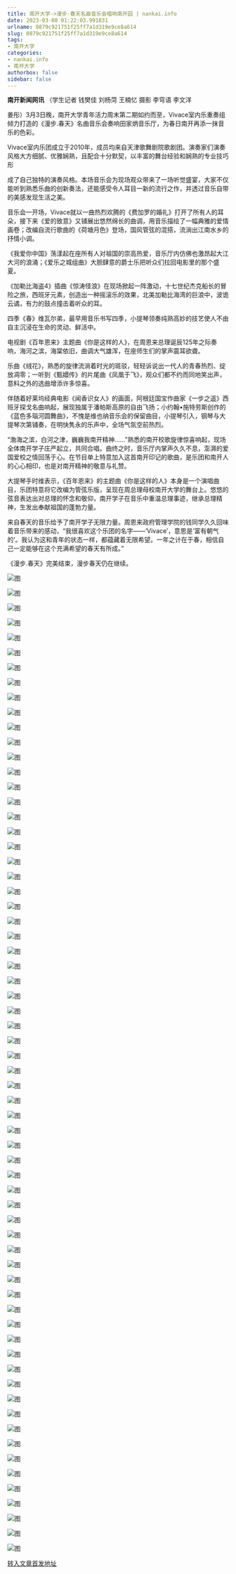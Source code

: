 ```yaml
---
title: 南开大学->漫步·春天名曲音乐会唱响南开园 | nankai.info
date: 2023-03-08 01:22:03.991831
urlname: 0879c921751f25ff7a1d319e9ce8a614
slug: 0879c921751f25ff7a1d319e9ce8a614
tags: 
- 南开大学
categories:
- nankai.info
- 南开大学
authorbox: false
sidebar: false
---
```

**南开新闻网讯** （学生记者 钱樊佳 刘杨菏 王楠忆 摄影 李穹语 李文洋

姜彤）3月3日晚，南开大学青年活力周末第二期如约而至，Vivace室内乐重奏组倾力打造的《漫步.春天》名曲音乐会奏响田家炳音乐厅，为春日南开再添一抹音乐的色彩。

Vivace室内乐团成立于2010年，成员均来自天津歌舞剧院歌剧团。演奏家们演奏风格大方细腻、优雅娴熟，且配合十分默契，以丰富的舞台经验和娴熟的专业技巧形
<!--more-->
成了自己独特的演奏风格。本场音乐会为现场观众带来了一场听觉盛宴，大家不仅能听到熟悉乐曲的创新奏法，还能感受令人耳目一新的流行之作，并透过音乐自带的美感发现生活之美。

音乐会一开场，Vivace就以一曲热烈欢腾的《费加罗的婚礼》打开了所有人的耳朵，接下来《爱的致意》又铺展出悠然绵长的曲调，用音乐描绘了一幅典雅的爱情画卷；改编自流行歌曲的《荷塘月色》登场，国风管弦的混搭，流淌出江南水乡的抒情小调。

《我爱你中国》荡漾起在座所有人对祖国的崇高热爱，音乐厅内仿佛也激昂起大江大河的浪涌；《爱乐之城组曲》大胆肆意的爵士乐把听众们拉回电影里的那个盛夏。

《加勒比海盗4》插曲《惊涛怪浪》在现场掀起一阵激动，十七世纪杰克船长的冒险之旅，西班牙元素，创造出一种摇滚乐的效果，北美加勒比海湾的巨浪中，波诡云谲，有力的鼓点撞击着听众的耳。

四季《春》维瓦尔弟，最早用音乐书写四季，小提琴领奏纯熟高妙的技艺使人不由自主沉浸在生命的灵动、鲜活中。

电视剧《百年恩来》主题曲《你是这样的人》，在周恩来总理诞辰125年之际奏响，海河之滨，海棠依旧，曲调大气雄浑，在座师生们的掌声震耳欲聋。

乐曲《绒花》，熟悉的旋律流淌着时光的斑驳，轻轻诉说出一代人的青春热烈、绽放凋零；一听到《甄嬛传》的片尾曲《凤凰于飞》，观众们都不约而同地笑出声，意料之外的选曲增添许多惊喜。

伴随着好莱坞经典电影《闻香识女人》的画面，阿根廷国宝作曲家《一步之遥》西班牙探戈名曲响起，展现独属于潘帕斯高原的自由飞扬；小约翰•施特劳斯创作的《蓝色多瑙河圆舞曲》，不愧是维也纳音乐会的保留曲目，小提琴引入，钢琴与大提琴次第铺奏，在明快隽永的乐声中，全场气氛空前热烈。

“渤海之滨，白河之津，巍巍我南开精神……”熟悉的南开校歌旋律惊喜响起，现场全体南开学子庄严起立，共同合唱。曲终之时，音乐厅内掌声久久不息，澎湃的爱国爱校之情回荡于心。在节目单上特意加入这首南开印记的歌曲，是乐团和南开人的心心相印，也是对南开精神的敬意与礼赞。

大提琴手时维表示，《百年恩来》的主题曲《你是这样的人》本身是一个演唱曲目，乐团特意将它改编为管弦乐版，呈现在周总理母校南开大学的舞台上。悠悠的弦音表达出对总理的怀念和敬仰，南开学子在音乐中重温总理事迹，继承总理精神，生发出奉献祖国的蓬勃力量。

来自春天的音乐给予了南开学子无限力量。周恩来政府管理学院的钱同学久久回味着音乐带来的感动，“我很喜欢这个乐团的名字——‘Vivace’，意思是‘富有朝气的’。我认为这和青年的状态一样，都蕴藏着无限希望。一年之计在于春，相信自己一定能够在这个充满希望的春天有所成。”

《漫步.春天》完美结束，漫步春天仍在继续。

![图](http://news.nankai.edu.cn/ywsd/system/2023/03/04/g)

![图](http://news.nankai.edu.cn/ywsd/system/2023/03/04/p)

![图](http://news.nankai.edu.cn/ywsd/system/2023/03/04/j)

![图](http://news.nankai.edu.cn/ywsd/system/2023/03/04/)

![图](http://news.nankai.edu.cn/ywsd/system/2023/03/04/6)

![图](http://news.nankai.edu.cn/ywsd/system/2023/03/04/c)

![图](http://news.nankai.edu.cn/ywsd/system/2023/03/04/2)

![图](http://news.nankai.edu.cn/ywsd/system/2023/03/04/8)

![图](http://news.nankai.edu.cn/ywsd/system/2023/03/04/a)

![图](http://news.nankai.edu.cn/ywsd/system/2023/03/04/1)

![图](http://news.nankai.edu.cn/ywsd/system/2023/03/04/2)

![图](http://news.nankai.edu.cn/ywsd/system/2023/03/04/3)

![图](http://news.nankai.edu.cn/ywsd/system/2023/03/04/_)

![图](http://news.nankai.edu.cn/ywsd/system/2023/03/04/8)

![图](http://news.nankai.edu.cn/ywsd/system/2023/03/04/8)

![图](http://news.nankai.edu.cn/ywsd/system/2023/03/04/0)

![图](http://news.nankai.edu.cn/ywsd/system/2023/03/04/0)

![图](http://news.nankai.edu.cn/ywsd/system/2023/03/04/5)

![图](http://news.nankai.edu.cn/ywsd/system/2023/03/04/0)

![图](http://news.nankai.edu.cn/ywsd/system/2023/03/04/0)

![图](http://news.nankai.edu.cn/ywsd/system/2023/03/04/0)

![图](http://news.nankai.edu.cn/ywsd/system/2023/03/04/3)

![图](http://news.nankai.edu.cn/ywsd/system/2023/03/04/0)

![图](http://news.nankai.edu.cn/ywsd/system/2023/03/04/0)

![图](http://news.nankai.edu.cn/)

![图](http://news.nankai.edu.cn/ywsd/system/2023/03/04/0)

![图](http://news.nankai.edu.cn/ywsd/system/2023/03/04/0)

![图](http://news.nankai.edu.cn/ywsd/system/2023/03/04/5)

![图](http://news.nankai.edu.cn/)

![图](http://news.nankai.edu.cn/ywsd/system/2023/03/04/0)

![图](http://news.nankai.edu.cn/ywsd/system/2023/03/04/0)

![图](http://news.nankai.edu.cn/ywsd/system/2023/03/04/0)

![图](http://news.nankai.edu.cn/)

![图](http://news.nankai.edu.cn/ywsd/system/2023/03/04/3)

![图](http://news.nankai.edu.cn/ywsd/system/2023/03/04/0)

![图](http://news.nankai.edu.cn/ywsd/system/2023/03/04/0)

![图](http://news.nankai.edu.cn/)

![图](http://news.nankai.edu.cn/ywsd/system/2023/03/04/c)

![图](http://news.nankai.edu.cn/ywsd/system/2023/03/04/i)

![图](http://news.nankai.edu.cn/ywsd/system/2023/03/04/p)

![图](http://news.nankai.edu.cn/)

![图](http://news.nankai.edu.cn/ywsd/system/2023/03/04/n)

![图](http://news.nankai.edu.cn/ywsd/system/2023/03/04/c)

![图](http://news.nankai.edu.cn/ywsd/system/2023/03/04/)

![图](http://news.nankai.edu.cn/ywsd/system/2023/03/04/u)

![图](http://news.nankai.edu.cn/ywsd/system/2023/03/04/d)

![图](http://news.nankai.edu.cn/ywsd/system/2023/03/04/e)

![图](http://news.nankai.edu.cn/ywsd/system/2023/03/04/)

![图](http://news.nankai.edu.cn/ywsd/system/2023/03/04/i)

![图](http://news.nankai.edu.cn/ywsd/system/2023/03/04/a)

![图](http://news.nankai.edu.cn/ywsd/system/2023/03/04/k)

![图](http://news.nankai.edu.cn/ywsd/system/2023/03/04/n)

![图](http://news.nankai.edu.cn/ywsd/system/2023/03/04/a)

![图](http://news.nankai.edu.cn/ywsd/system/2023/03/04/n)

![图](http://news.nankai.edu.cn/ywsd/system/2023/03/04/)

![图](http://news.nankai.edu.cn/ywsd/system/2023/03/04/s)

![图](http://news.nankai.edu.cn/ywsd/system/2023/03/04/w)

![图](http://news.nankai.edu.cn/ywsd/system/2023/03/04/e)

![图](http://news.nankai.edu.cn/ywsd/system/2023/03/04/n)

![图](http://news.nankai.edu.cn/)

![图](http://news.nankai.edu.cn/)

![图](http://news.nankai.edu.cn/ywsd/system/2023/03/04/:)

![图](http://news.nankai.edu.cn/ywsd/system/2023/03/04/p)

![图](http://news.nankai.edu.cn/ywsd/system/2023/03/04/t)

![图](http://news.nankai.edu.cn/ywsd/system/2023/03/04/t)

![图](http://news.nankai.edu.cn/ywsd/system/2023/03/04/h)

[转入文章首发地址](http://news.nankai.edu.cn/ywsd/system/2023/03/04/030054618.shtml)